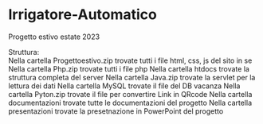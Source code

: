 # Irrigatore-Automatico
Progetto estivo estate 2023


Struttura:<br>
Nella cartella Progettoestivo.zip trovate tutti i file html, css, js del sito in se
Nella cartella Php.zip trovate tutti i file php
Nella cartella htdocs trovate la struttura completa del server
Nella cartella Java.zip trovate la servlet per la lettura dei dati
Nella cartella MySQL trovate il file del DB vacanza
Nella cartella Pyton.zip trovate il file per convertire Link in QRcode
Nella cartella documentazioni trovate tutte le documentazioni del progetto
Nella cartella presentazioni trovate la presetnazione in PowerPoint del progetto
